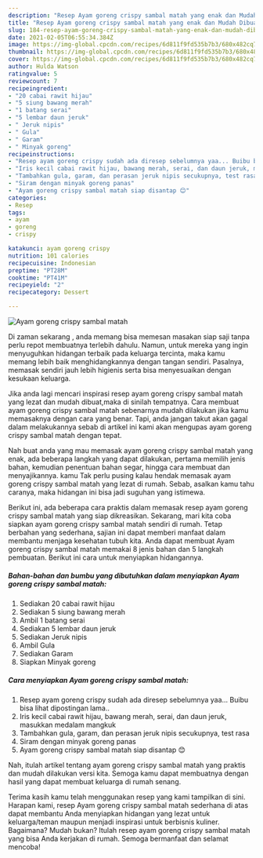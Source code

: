```yaml
---
description: "Resep Ayam goreng crispy sambal matah yang enak dan Mudah Dibuat"
title: "Resep Ayam goreng crispy sambal matah yang enak dan Mudah Dibuat"
slug: 184-resep-ayam-goreng-crispy-sambal-matah-yang-enak-dan-mudah-dibuat
date: 2021-02-05T06:55:34.384Z
image: https://img-global.cpcdn.com/recipes/6d811f9fd535b7b3/680x482cq70/ayam-goreng-crispy-sambal-matah-foto-resep-utama.jpg
thumbnail: https://img-global.cpcdn.com/recipes/6d811f9fd535b7b3/680x482cq70/ayam-goreng-crispy-sambal-matah-foto-resep-utama.jpg
cover: https://img-global.cpcdn.com/recipes/6d811f9fd535b7b3/680x482cq70/ayam-goreng-crispy-sambal-matah-foto-resep-utama.jpg
author: Hulda Watson
ratingvalue: 5
reviewcount: 7
recipeingredient:
- "20 cabai rawit hijau"
- "5 siung bawang merah"
- "1 batang serai"
- "5 lembar daun jeruk"
- " Jeruk nipis"
- " Gula"
- " Garam"
- " Minyak goreng"
recipeinstructions:
- "Resep ayam goreng crispy sudah ada diresep sebelumnya yaa... Buibu bisa lihat dipostingan lama.."
- "Iris kecil cabai rawit hijau, bawang merah, serai, dan daun jeruk, masukkan medalam mangkuk"
- "Tambahkan gula, garam, dan perasan jeruk nipis secukupnya, test rasa"
- "Siram dengan minyak goreng panas"
- "Ayam goreng crispy sambal matah siap disantap 😊"
categories:
- Resep
tags:
- ayam
- goreng
- crispy

katakunci: ayam goreng crispy 
nutrition: 101 calories
recipecuisine: Indonesian
preptime: "PT28M"
cooktime: "PT41M"
recipeyield: "2"
recipecategory: Dessert

---
```



![Ayam goreng crispy sambal matah](https://img-global.cpcdn.com/recipes/6d811f9fd535b7b3/680x482cq70/ayam-goreng-crispy-sambal-matah-foto-resep-utama.jpg)

Di zaman  sekarang , anda memang bisa memesan masakan siap saji tanpa perlu repot membuatnya terlebih dahulu. Namun, untuk mereka yang ingin menyuguhkan hidangan terbaik pada keluarga tercinta, maka kamu memang lebih baik menghidangkannya dengan tangan sendiri. Pasalnya, memasak sendiri jauh lebih higienis serta bisa menyesuaikan dengan kesukaan keluarga.

Jika anda lagi mencari inspirasi resep ayam goreng crispy sambal matah yang lezat dan mudah dibuat,maka di sinilah tempatnya. Cara membuat ayam goreng crispy sambal matah  sebenarnya mudah dilakukan jika kamu memasaknya dengan cara yang benar. Tapi, anda jangan takut akan gagal dalam melakukannya 
sebab di artikel ini kami akan mengupas ayam goreng crispy sambal matah dengan tepat.  



Nah buat anda yang mau memasak ayam goreng crispy sambal matah yang enak, ada beberapa langkah yang dapat dilakukan, pertama memilih jenis bahan, kemudian penentuan bahan segar, hingga cara membuat dan menyajikannya. kamu Tak perlu pusing kalau hendak memasak ayam goreng crispy sambal matah yang lezat di rumah. Sebab, asalkan kamu  tahu caranya, maka hidangan ini bisa jadi suguhan yang istimewa.

Berikut ini, ada beberapa cara praktis  dalam memasak resep ayam goreng crispy sambal matah yang siap dikreasikan. Sekarang, mari kita coba siapkan ayam goreng crispy sambal matah sendiri di rumah. Tetap berbahan yang sederhana, sajian ini dapat memberi manfaat dalam membantu menjaga kesehatan tubuh kita. Anda dapat membuat Ayam goreng crispy sambal matah memakai 8 jenis bahan dan 5 langkah pembuatan. Berikut ini cara untuk menyiapkan hidangannya.

<!--inarticleads1-->

##### Bahan-bahan dan bumbu yang dibutuhkan dalam menyiapkan Ayam goreng crispy sambal matah:

1. Sediakan 20 cabai rawit hijau
1. Sediakan 5 siung bawang merah
1. Ambil 1 batang serai
1. Sediakan 5 lembar daun jeruk
1. Sediakan  Jeruk nipis
1. Ambil  Gula
1. Sediakan  Garam
1. Siapkan  Minyak goreng




<!--inarticleads2-->

##### Cara menyiapkan Ayam goreng crispy sambal matah:

1. Resep ayam goreng crispy sudah ada diresep sebelumnya yaa... Buibu bisa lihat dipostingan lama..
1. Iris kecil cabai rawit hijau, bawang merah, serai, dan daun jeruk, masukkan medalam mangkuk
1. Tambahkan gula, garam, dan perasan jeruk nipis secukupnya, test rasa
1. Siram dengan minyak goreng panas
1. Ayam goreng crispy sambal matah siap disantap 😊




Nah, itulah artikel tentang  ayam goreng crispy sambal matah  yang praktis dan mudah dilakukan versi kita. Semoga kamu dapat membuatnya dengan hasil yang dapat membuat keluarga di rumah senang. 

Terima kasih kamu telah menggunakan resep yang kami tampilkan di sini. Harapan kami, resep  Ayam goreng crispy sambal matah sederhana di atas dapat membantu Anda menyiapkan hidangan yang lezat untuk keluarga/teman maupun menjadi inspirasi untuk berbisnis kuliner. Bagaimana? Mudah bukan? Itulah resep ayam goreng crispy sambal matah yang bisa Anda kerjakan di rumah. Semoga bermanfaat dan selamat mencoba!

